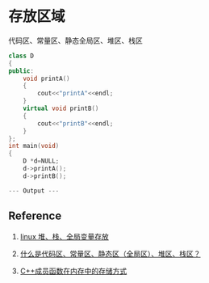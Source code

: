 # 存放区域

代码区、常量区、静态全局区、堆区、栈区






```c++
class D
{
public:
    void printA()
    {
        cout<<"printA"<<endl;
    }
    virtual void printB()
    {
        cout<<"printB"<<endl;
    }
};
int main(void)
{
    D *d=NULL;
    d->printA();
    d->printB();

--- Output ---


```


## Reference

1. [linux 堆、栈、全局变量存放](https://blog.csdn.net/kkxgx/article/details/7520902)

2. [什么是代码区、常量区、静态区（全局区）、堆区、栈区？](https://blog.csdn.net/u014470361/article/details/79297601)

3. [C++成员函数在内存中的存储方式](https://blog.csdn.net/fuzhongmin05/article/details/59112081)